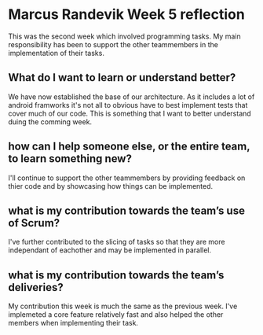 # Marcus Randevik Week 5 reflection
This was the second week which involved programming tasks. My main responsibility has been to support
the other teammembers in the implementation of their tasks. 

## What do I want to learn or understand better?
We have now established the base of our architecture. As it includes a lot of android framworks it's not all
to obvious have to best implement tests that cover much of our code. This is something that I want to better understand duing the comming week.

## how can I help someone else, or the entire team, to learn something new?
I'll continue to support the other teammembers by providing feedback on thier code and by showcasing how things can be
implemented. 

## what is my contribution towards the team’s use of Scrum?
I've further contributed to the slicing of tasks so that they are more independant of eachother and may be implemented in parallel.

## what is my contribution towards the team’s deliveries?
My contribution this week is much the same as the previous week. I've implemeted a core feature relatively fast and
also helped the other members when implementing their task.
